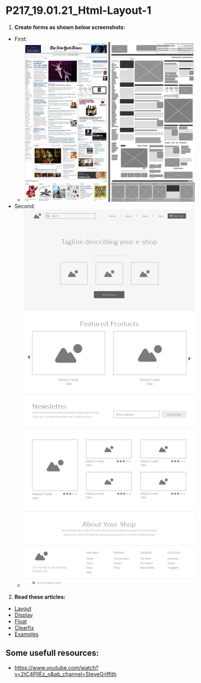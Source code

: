 # P217_19.01.21_Html-Layout-1

1. **Create forms as shown below screenshots:**

- First: 
    - ![complex-wireframe](complex-wireframe.jpg)
 - Second: 
    - ![ecommerce-wireframe](ecommerce-wireframe.png)
    
    
2. **Read these articles:**

- [Layout](https://www.w3schools.com/html/html_layout.asp)
- [Display](https://www.w3schools.com/cssref/pr_class_display.asp)
- [Float](https://www.w3schools.com/css/css_float.asp)
- [Clearfix](https://www.w3schools.com/css/css_float_clear.asp)
- [Examples](https://www.w3schools.com/css/css_float_examples.asp)
    
    
## Some usefull resources:

- https://www.youtube.com/watch?v=2tC4PIlEz_o&ab_channel=SteveGriffith
